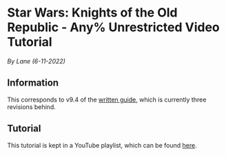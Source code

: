 <style>
.video-container {
  position: relative;
  padding-bottom: 56.25%; /* 16:9 */
  height: 0;
}
.video-container iframe {
  position: absolute;
  top: 0;
  left: 0;
  width: 100%;
  height: 100%;
}
</style>

# Star Wars: Knights of the Old Republic - Any% Unrestricted Video Tutorial

*By Lane (6-11-2022)*

## Information

This corresponds to v9.4 of the [written guide](<../Route Guides/Any%25 Unrestricted>), which is currently three revisions behind.

## Tutorial

This tutorial is kept in a YouTube playlist, which can be found [here](https://www.youtube.com/playlist?list=PLL966GvhuK-N2bUBh6ii6-Md3mVSOoQgC).
